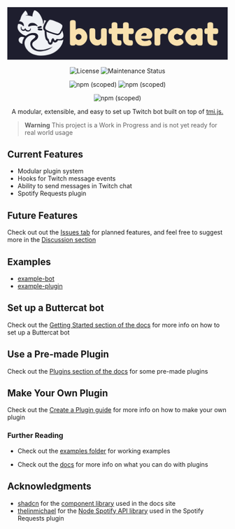 <div align="center">
<img src="./assets/text_logo.png" alt="Buttercat"/>
</div>

<div align="center">

![License](https://img.shields.io/github/license/buttercatbot/buttercat)
![Maintenance Status](https://img.shields.io/maintenance/yes/2023)

![npm (scoped)](https://img.shields.io/npm/v/@buttercatbot/core?label=core)
![npm (scoped)](https://img.shields.io/npm/v/@buttercatbot/logger?label=logger)

![npm (scoped)](https://img.shields.io/npm/v/@buttercatbot/spotify-requests?label=spotify-requests)

</div>

<p align="center">A modular, extensible, and easy to set up Twitch bot built on top of <a href="https://tmijs.com/">tmi.js.</a></p>

> **Warning**
> This project is a Work in Progress and is not yet ready for real world usage

## Current Features

- Modular plugin system
- Hooks for Twitch message events
- Ability to send messages in Twitch chat
- Spotify Requests plugin

## Future Features

Check out out the [Issues tab](https://github.com/buttercatbot/buttercat/issues) for planned features, and feel free to suggest more in the [Discussion section](https://github.com/orgs/ButtercatBot/discussions/categories/ideas)

## Examples

- [example-bot](/examples/example-bot)
- [example-plugin](/examples/example-plugin)

## Set up a Buttercat bot

Check out the [Getting Started section of the docs](https://buttercat.dev/guides/getting-started) for more info on how to set up a Buttercat bot

## Use a Pre-made Plugin

Check out the [Plugins section of the docs](https://buttercat.dev/plugins) for some pre-made plugins

## Make Your Own Plugin

Check out the [Create a Plugin guide](https://buttercat.dev/guides/create-a-plugin) for more info on how to make your own plugin

### Further Reading

- Check out the [examples folder](examples) for working examples

- Check out the [docs](https://buttercat.dev/docs) for more info on what you can do with plugins

## Acknowledgments

- [shadcn](https://shadcn.com) for the [component library](https://ui.shadcn.com/) used in the docs site
- [thelinmichael](https://github.com/thelinmichael) for the [Node Spotify API library](https://github.com/thelinmichael/spotify-web-api-node) used in the Spotify Requests plugin
